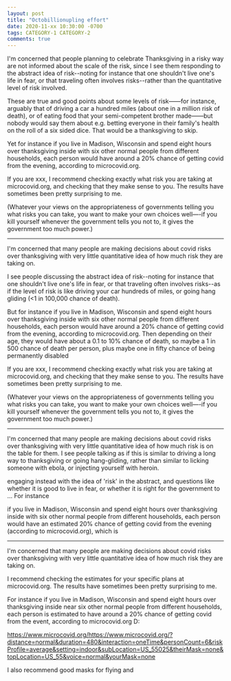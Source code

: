 ```yaml
---
layout: post
title: "Octobillionupling effort"
date: 2020-11-xx 10:30:00 -0700
tags: CATEGORY-1 CATEGORY-2
comments: true
---
```


I'm concerned that people planning to celebrate Thanksgiving in a risky way are not informed about the scale of the risk, since I see them responding to the abstract idea of risk--noting for instance that one shouldn't live one's life in fear, or that traveling often involves risks--rather than the quantitative level of risk involved.

These are true and good points about some levels of risk——for instance, arguably that of driving a car a hundred miles (about one in a million risk of death), or of eating food that your semi-competent brother made——but nobody would say them about e.g. betting everyone in their family's health on the roll of a six sided dice. That would be a thanksgiving to skip.

Yet for instance if you live in Madison, Wisconsin and spend eight hours over thanksgiving inside with six other normal people from different households, each person would have around a 20% chance of getting covid from the evening, according to microcovid.org.

If you are xxx, I recommend checking exactly what risk you are taking at microcovid.org, and checking that they make sense to you. The results have sometimes been pretty surprising to me.

(Whatever your views on the appropriateness of governments telling you what risks you can take, you want to make your own choices well—-if you kill yourself whenever the government tells you not to, it gives the government too much power.)

***

I'm concerned that many people are making decisions about covid risks over thanksgiving with very little quantitative idea of how much risk they are taking on.

I see people discussing the abstract idea of risk--noting for instance that one shouldn't live one's life in fear, or that traveling often involves risks--as if the level of risk is like driving your car hundreds of miles, or going hang gliding (<1 in 100,000 chance of death).

But for instance if you live in Madison, Wisconsin and spend eight hours over thanksgiving inside with six other normal people from different households, each person would have around a 20% chance of getting covid from the evening, according to microcovid.org. Then depending on their age, they would have about a 0.1 to 10% chance of death, so maybe a 1 in 500 chance of death per person, plus maybe one in fifty chance of being permanently disabled

If you are xxx, I recommend checking exactly what risk you are taking at microcovid.org, and checking that they make sense to you. The results have sometimes been pretty surprising to me.

(Whatever your views on the appropriateness of governments telling you what risks you can take, you want to make your own choices well—-if you kill yourself whenever the government tells you not to, it gives the government too much power.)

***

I'm concerned that many people are making decisions about covid risks over thanksgiving with very little quantitative idea of how much risk is on the table for them. I see people talking as if this is similar to driving a long way to thanksgiving or going hang-gliding, rather than similar to licking someone with ebola, or injecting yourself with heroin.

engaging instead with the idea of 'risk' in the abstract, and questions like whether it is good to live in fear, or whether it is right for the government to ... For instance

if you live in Madison, Wisconsin and spend eight hours over thanksgiving inside with six other normal people from different households, each person would have an estimated 20% chance of getting covid from the evening (according to microcovid.org), which is

***

I'm concerned that many people are making decisions about covid risks over thanksgiving with very little quantitative idea of how much risk they are taking on.

I recommend checking the estimates for your specific plans at microcovid.org. The results have sometimes been pretty surprising to me.

For instance if you live in Madison, Wisconsin and spend eight hours over thanksgiving inside near six other normal people from different households, each person is estimated to have around a 20% chance of getting covid from the event, according to microcovid.org D:

https://www.microcovid.org/https://www.microcovid.org/?distance=normal&duration=480&interaction=oneTime&personCount=6&riskProfile=average&setting=indoor&subLocation=US_55025&theirMask=none&topLocation=US_55&voice=normal&yourMask=none

I also recommend good masks for flying and
